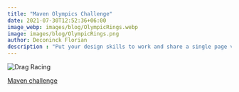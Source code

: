 ```yaml
---
title: "Maven Olympics Challenge"
date: 2021-07-30T12:52:36+06:00
image_webp: images/blog/OlympicRings.webp
image: images/blog/OlympicRings.png
author: Deconinck Florian
description : "Put your design skills to work and share a single page visual or infographic capturing the history of the Olympic games"
---
```


![Drag Racing](http://localhost:1313/Portfolio/images/blog/mavenolympics.png#thumbnail)

[Maven challenge](https://www.mavenanalytics.io/blog/maven-olympics-challenge)
